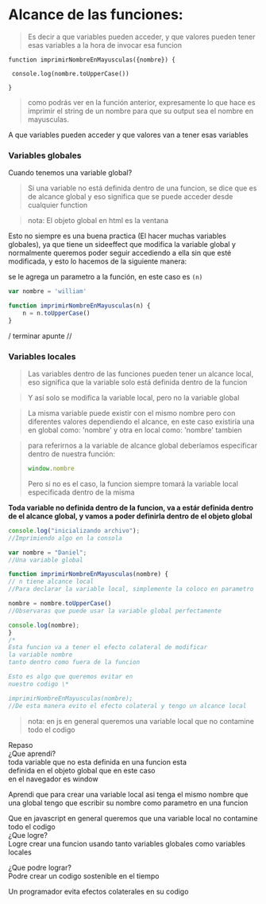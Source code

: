 # Alcance de las funciones:
> Es decir a que variables pueden acceder, y que valores pueden tener esas variables a la hora de invocar esa funcion

  
```
function imprimirNombreEnMayusculas({nombre}) { 

 console.log(nombre.toUpperCase())

}
```
> como podrás ver en la función anterior, expresamente lo que hace es imprimir el string de un nombre para que su output sea el nombre en mayusculas.

A que variables pueden acceder y que valores van a tener esas variables

### Variables globales

Cuando tenemos una variable global?

> Si una variable no está definida dentro de una funcion, se dice que es de alcance global y eso significa que se puede acceder desde cualquier function

> nota: El objeto global en html es la ventana 

Esto no siempre es una buena practica (El hacer muchas variables globales), ya que tiene un sideeffect que modifica la variable global y normalmente queremos poder seguir accediendo a ella sin que esté modificada, y esto lo hacemos de la siguiente manera:

se le agrega un parametro a la función, en este caso es ```(n)``` 

```js
var nombre = 'william'

function imprimirNombreEnMayusculas(n) {
	n = n.toUpperCase()
}
```
/ terminar apunte //


### Variables locales
>Las variables dentro de las funciones pueden tener un alcance local, eso significa que la variable solo está definida dentro de la funcion

>Y así solo se modifica la variable local, pero no la variable global

> La misma variable puede existir con el mismo nombre pero con diferentes valores dependiendo el alcance, en este caso existiría una en global como: 'nombre' y otra en local como: 'nombre' tambien 

>para referirnos a la variable de alcance global deberíamos especificar dentro de nuestra función:
>```js 
>window.nombre  
>```
>Pero si no es el caso, la funcion siempre tomará la variable local especificada dentro de la misma 

**Toda variable no definida dentro de la funcion, va a estár definida dentro de el alcance global, y vamos a poder definirla dentro de el objeto global**

```js 
console.log("inicializando archivo");
//Imprimiendo algo en la consola

var nombre = "Daniel";
//Una variable global

function imprimirNombreEnMayusculas(nombre) {
// n tiene alcance local
//Para declarar la variable local, simplemente la coloco en parametro 

nombre = nombre.toUpperCase()
//Observaras que puede usar la variable global perfectamente 

console.log(nombre); 
} 
/*
Esta funcion va a tener el efecto colateral de modificar 
la variable nombre
tanto dentro como fuera de la funcion

Esto es algo que queremos evitar en
nuestro codigo \*

imprimirNombreEnMayusculas(nombre);
//De esta manera evito el efecto colateral y tengo un alcance local
```

>nota: en js en general queremos una variable local que no contamine todo el codigo 

Repaso  
¿Que aprendi?  
toda variable que no esta definida en una funcion esta  
definida en el objeto global que en este caso  
en el navegador es window

Aprendi que para crear una variable local asi tenga el mismo nombre que una global tengo que escribir su nombre como parametro en una funcion

Que en javascript en general queremos que una variable local no contamine todo el codigo  
¿Que logre?  
Logre crear una funcion usando tanto variables globales como variables locales

¿Que podre lograr?  
Podre crear un codigo sostenible en el tiempo

Un programador evita efectos colaterales en su codigo

